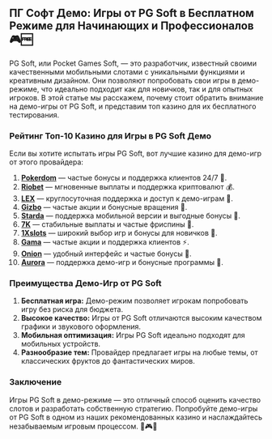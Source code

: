 ## ПГ Софт Демо: Игры от PG Soft в Бесплатном Режиме для Начинающих и Профессионалов 🎮🆓

PG Soft, или Pocket Games Soft, — это разработчик, известный своими качественными мобильными слотами с уникальными функциями и креативным дизайном. Они позволяют попробовать свои игры в демо-режиме, что идеально подходит как для новичков, так и для опытных игроков. В этой статье мы расскажем, почему стоит обратить внимание на демо-игры от PG Soft, и представим топ казино для их бесплатного тестирования.

### Рейтинг Топ-10 Казино для Игры в PG Soft Демо

Если вы хотите испытать игры PG Soft, вот лучшие казино для демо-игр от этого провайдера:

1. **[Pokerdom](https://brandplay.link/4k77v2yx)** — частые бонусы и поддержка клиентов 24/7 🎲.
2. **[Riobet](https://brandplay.link/7xBLTPyj)** — мгновенные выплаты и поддержка криптовалют 💰.
3. **[LEX](https://brandplay.link/zW4hdDFV)** — круглосуточная поддержка и доступ к демо-играм 🎉.
4. **[Gizbo](https://brandplay.link/bprXw4YV)** — частые акции и бонусные вращения 🎁.
5. **[Starda](https://brandplay.link/fB7xwRFL)** — поддержка мобильной версии и выгодные бонусы 🎈.
6. **[7K](https://brandplay.link/BvQyFShp)** — стабильные выплаты и частые фриспины 🎯.
7. **[1Xslots](https://brandplay.link/hSB1khtr)** — широкий выбор игр и бонусы для новичков 🌟.
8. **[Gama](https://brandplay.link/j6NMKsDz)** — частые акции и поддержка клиентов ⚡.
9. **[Onion](https://brandplay.link/zBGRVpQ9)** — удобный интерфейс и частые бонусы 🎰.
10. **[Aurora](https://10trafic-stat2.com/click/668546556bcc6313411604bd/6766/13032/subaccount)** — поддержка демо-игр и бонусные программы 💎.

### Преимущества Демо-Игр от PG Soft

1. **Бесплатная игра:** Демо-режим позволяет игрокам попробовать игру без риска для бюджета.
2. **Высокое качество:** Игры от PG Soft отличаются высоким качеством графики и звукового оформления.
3. **Мобильная оптимизация:** Игры PG Soft идеально подходят для мобильных устройств.
4. **Разнообразие тем:** Провайдер предлагает игры на любые темы, от классических фруктов до фантастических миров.

### Заключение

Игры PG Soft в демо-режиме — это отличный способ оценить качество слотов и разработать собственную стратегию. Попробуйте демо-игры от PG Soft в одном из наших рекомендованных казино и наслаждайтесь незабываемым игровым процессом. 🎉🎮💸
